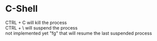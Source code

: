 # C-Shell

CTRL + C will kill the process <br />
CTRL + \ will suspend the process <br />
not implemented yet "fg" that will resume the last suspended process <br />
